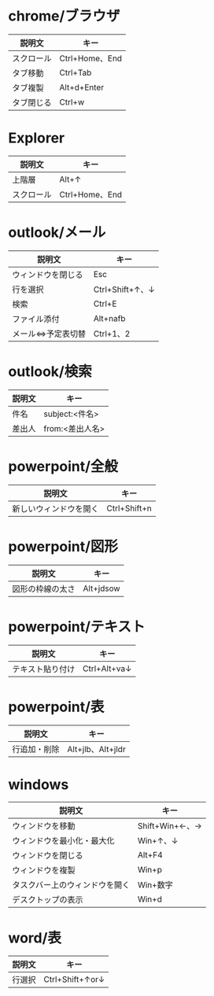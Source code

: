 # chrome/ブラウザ
| 説明文 | キー |
| ---- | ---- |
| スクロール | Ctrl+Home、End |
| タブ移動 | Ctrl+Tab |
| タブ複製 | Alt+d+Enter |
| タブ閉じる | Ctrl+w |

# Explorer
| 説明文 | キー |
| ---- | ---- |
| 上階層 | Alt+↑ |
| スクロール | Ctrl+Home、End |

# outlook/メール
| 説明文 | キー |
| ---- | ---- |
| ウィンドウを閉じる | Esc |
| 行を選択 | Ctrl+Shift+↑、↓ |
| 検索 | Ctrl+E |
| ファイル添付 | Alt+nafb |
| メール⇔予定表切替 | Ctrl+1、2 |

# outlook/検索
| 説明文 | キー |
| ---- | ---- |
| 件名 | subject:<件名> |
| 差出人 | from:<差出人名> |

# powerpoint/全般
| 説明文 | キー |
| ---- | ---- |
| 新しいウィンドウを開く | Ctrl+Shift+n |

# powerpoint/図形
| 説明文 | キー |
| ---- | ---- |
| 図形の枠線の太さ | Alt+jdsow |

# powerpoint/テキスト
| 説明文 | キー |
| ---- | ---- |
| テキスト貼り付け | Ctrl+Alt+va↓ |

# powerpoint/表
| 説明文 | キー |
| ---- | ---- |
| 行追加・削除 | Alt+jlb、Alt+jldr |

# windows
| 説明文 | キー |
| ---- | ---- |
| ウィンドウを移動 | Shift+Win+←、→ |
| ウィンドウを最小化・最大化 | Win+↑、↓ |
| ウィンドウを閉じる | Alt+F4 |
| ウィンドウを複製 | Win+p |
| タスクバー上のウィンドウを開く | Win+数字 |
| デスクトップの表示 | Win+d |

# word/表
| 説明文 | キー |
| ---- | ---- |
| 行選択 | Ctrl+Shift+↑or↓ |
